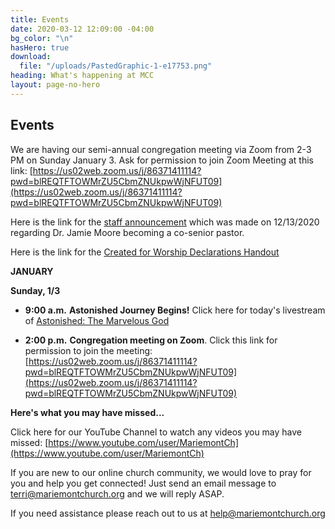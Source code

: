```yaml
---
title: Events
date: 2020-03-12 12:09:00 -04:00
bg_color: "\n"
hasHero: true
download:
  file: "/uploads/PastedGraphic-1-e17753.png"
heading: What's happening at MCC
layout: page-no-hero
---
```


## Events

We are having our semi-annual congregation meeting via Zoom from 2-3 PM on Sunday January 3. Ask for permission to join Zoom Meeting at this link:
[https://us02web.zoom.us/j/86371411114?pwd=blREQTFTOWMrZU5CbmZNUkpwWjNFUT09](https://us02web.zoom.us/j/86371411114?pwd=blREQTFTOWMrZU5CbmZNUkpwWjNFUT09)

Here is the link for the [staff announcement](https://drive.google.com/file/d/1fimihQTCfrLdNmrFnf8OVGG2fBwtAJv7/view?usp=sharing)  which was made on 12/13/2020 regarding Dr. Jamie Moore becoming a co-senior pastor.

Here is the link for the [Created for Worship Declarations Handout](https://drive.google.com/file/d/1bCTQeDUK1bBI30rwqdyiVlecur89yNSl/view?usp=sharing)

**JANUARY**

**Sunday, 1/3**

* **9:00 a.m.** **Astonished Journey Begins!**
Click here for today's livestream of [Astonished: The Marvelous God](https://youtu.be/pXQppDxM89M)

* **2:00 p.m.** **Congregation meeting on Zoom**. Click this link for permission to join the meeting: [https://us02web.zoom.us/j/86371411114?pwd=blREQTFTOWMrZU5CbmZNUkpwWjNFUT09](https://us02web.zoom.us/j/86371411114?pwd=blREQTFTOWMrZU5CbmZNUkpwWjNFUT09)

**Here's what you may have missed...**

Click here for our YouTube Channel to watch any videos you may have missed:
[https://www.youtube.com/user/MariemontCh](https://www.youtube.com/user/MariemontCh)

If you are new to our online church community, we would love to pray for you and help you get connected! Just send an email message to [terri@mariemontchurch.org](http://terri@mariemontchurch.org) and we will reply ASAP.

If you need assistance please reach out to us at [help@mariemontchurch.org](http://help@mariemontchurch.org)


